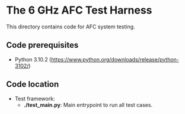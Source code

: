 # The 6 GHz AFC Test Harness

This directory contains code for AFC system testing.

## Code prerequisites
* Python 3.10.2 (https://www.python.org/downloads/release/python-3102/)

## Code location
* Test framework:
    *   **./test_main.py**: Main entrypoint to run all test cases.
